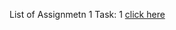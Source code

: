 List of Assignmetn 1 
Task: 1 [click here](WebEngineeringLab\Assignment-1\Assignment-1/Assignment_1_Table/index.html)